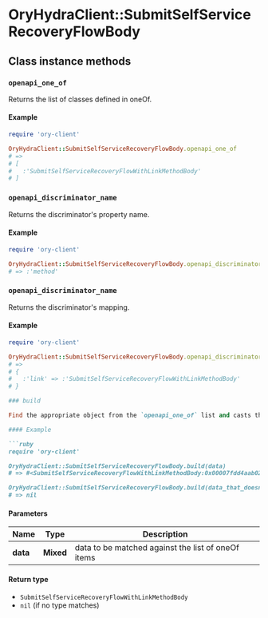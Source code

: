# OryHydraClient::SubmitSelfServiceRecoveryFlowBody

## Class instance methods

### `openapi_one_of`

Returns the list of classes defined in oneOf.

#### Example

```ruby
require 'ory-client'

OryHydraClient::SubmitSelfServiceRecoveryFlowBody.openapi_one_of
# =>
# [
#   :'SubmitSelfServiceRecoveryFlowWithLinkMethodBody'
# ]
```

### `openapi_discriminator_name`

Returns the discriminator's property name.

#### Example

```ruby
require 'ory-client'

OryHydraClient::SubmitSelfServiceRecoveryFlowBody.openapi_discriminator_name
# => :'method'
```

### `openapi_discriminator_name`

Returns the discriminator's mapping.

#### Example

```ruby
require 'ory-client'

OryHydraClient::SubmitSelfServiceRecoveryFlowBody.openapi_discriminator_mapping
# =>
# {
#   :'link' => :'SubmitSelfServiceRecoveryFlowWithLinkMethodBody'
# }

### build

Find the appropriate object from the `openapi_one_of` list and casts the data into it.

#### Example

```ruby
require 'ory-client'

OryHydraClient::SubmitSelfServiceRecoveryFlowBody.build(data)
# => #<SubmitSelfServiceRecoveryFlowWithLinkMethodBody:0x00007fdd4aab02a0>

OryHydraClient::SubmitSelfServiceRecoveryFlowBody.build(data_that_doesnt_match)
# => nil
```

#### Parameters

| Name | Type | Description |
| ---- | ---- | ----------- |
| **data** | **Mixed** | data to be matched against the list of oneOf items |

#### Return type

- `SubmitSelfServiceRecoveryFlowWithLinkMethodBody`
- `nil` (if no type matches)

